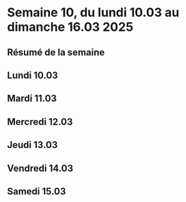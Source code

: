 # Semaine 10, du lundi 10.03 au dimanche 16.03 2025

## Résumé de la semaine

## Lundi 10.03

## Mardi 11.03

## Mercredi 12.03

## Jeudi 13.03

## Vendredi 14.03

## Samedi 15.03